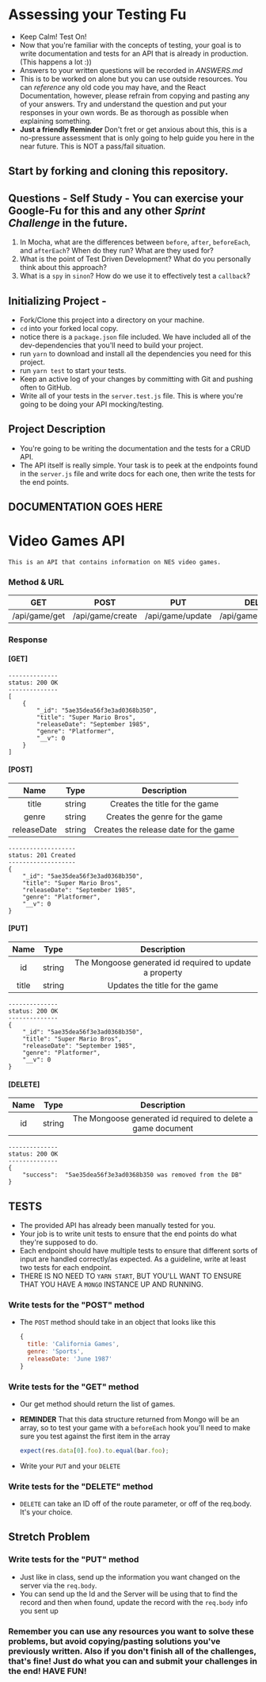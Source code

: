 # Assessing your Testing Fu

* Keep Calm! Test On!
* Now that you're familiar with the concepts of testing, your goal is to write documentation and tests for an API that is already in production. (This happens a lot :))
* Answers to your written questions will be recorded in _ANSWERS.md_
* This is to be worked on alone but you can use outside resources. You can _reference_ any old code you may have, and the React Documentation, however, please refrain from copying and pasting any of your answers. Try and understand the question and put your responses in your own words. Be as thorough as possible when explaining something.
* **Just a friendly Reminder** Don't fret or get anxious about this, this is a no-pressure assessment that is only going to help guide you here in the near future. This is NOT a pass/fail situation.

## Start by forking and cloning this repository.

## Questions - Self Study - You can exercise your Google-Fu for this and any other _Sprint Challenge_ in the future.

1.  In Mocha, what are the differences between `before`, `after`, `beforeEach`, and `afterEach`? When do they run? What are they used for?
2.  What is the point of Test Driven Development? What do you personally think about this approach?
3.  What is a `spy` in `sinon`? How do we use it to effectively test a `callback`?

## Initializing Project -

* Fork/Clone this project into a directory on your machine.
* `cd` into your forked local copy.
* notice there is a `package.json` file included. We have included all of the dev-dependencies that you'll need to build your project.
* run `yarn` to download and install all the dependencies you need for this project.
* run `yarn test` to start your tests.
* Keep an active log of your changes by committing with Git and pushing often to GitHub.
* Write all of your tests in the `server.test.js` file. This is where you're going to be doing your API mocking/testing.

## Project Description

* You're going to be writing the documentation and the tests for a CRUD API.
* The API itself is really simple. Your task is to peek at the endpoints found in the `server.js` file and write docs for each one, then write the tests for the end points.

## DOCUMENTATION GOES HERE

# Video Games API

```
This is an API that contains information on NES video games.
```

### Method & URL

|      GET      |       POST       |       PUT        |        DELETE         |
| :-----------: | :--------------: | :--------------: | :-------------------: |
| /api/game/get | /api/game/create | /api/game/update | /api/game/destroy/:id |

### Response

#### [GET]

    --------------
    status: 200 OK
    --------------
    [
        {
            "_id": "5ae35dea56f3e3ad0368b350",
            "title": "Super Mario Bros",
            "releaseDate": "September 1985",
            "genre": "Platformer",
            "__v": 0
        }
    ]

#### [POST]

|    Name     |  Type  |              Description              |
| :---------: | :----: | :-----------------------------------: |
|    title    | string |    Creates the title for the game     |
|    genre    | string |    Creates the genre for the game     |
| releaseDate | string | Creates the release date for the game |

    -------------------
    status: 201 Created
    -------------------
    {
        "_id": "5ae35dea56f3e3ad0368b350",
        "title": "Super Mario Bros",
        "releaseDate": "September 1985",
        "genre": "Platformer",
        "__v": 0
    }

#### [PUT]

| Name  |  Type  |                       Description                       |
| :---: | :----: | :-----------------------------------------------------: |
|  id   | string | The Mongoose generated id required to update a property |
| title | string |             Updates the title for the game              |

    --------------
    status: 200 OK
    --------------  
    {
        "_id": "5ae35dea56f3e3ad0368b350",
        "title": "Super Mario Bros",
        "releaseDate": "September 1985",
        "genre": "Platformer",
        "__v": 0
    }

#### [DELETE]

| Name |  Type  |                         Description                          |
| :--: | :----: | :----------------------------------------------------------: |
|  id  | string | The Mongoose generated id required to delete a game document |

    --------------
    status: 200 OK
    --------------  
    {
        "success":  "5ae35dea56f3e3ad0368b350 was removed from the DB"
    }

## TESTS

* The provided API has already been manually tested for you.
* Your job is to write unit tests to ensure that the end points do what they're supposed to do.
* Each endpoint should have multiple tests to ensure that different sorts of input are handled correctly/as expected. As a guideline, write at least two tests for each endpoint.
* THERE IS NO NEED TO `YARN START`, BUT YOU'LL WANT TO ENSURE THAT YOU HAVE A `MONGO` INSTANCE UP AND RUNNING.

### Write tests for the "POST" method

* The `POST` method should take in an object that looks like this

  ```js
  {
    title: 'California Games',
    genre: 'Sports',
    releaseDate: 'June 1987'
  }
  ```

### Write tests for the "GET" method

* Our get method should return the list of games.
* **REMINDER** That this data structure returned from Mongo will be an array, so to test your game with a `beforeEach` hook you'll need to make sure you test against the first item in the array

  ```js
  expect(res.data[0].foo).to.equal(bar.foo);
  ```

* Write your `PUT` and your `DELETE`

### Write tests for the "DELETE" method

* `DELETE` can take an ID off of the route parameter, or off of the req.body. It's your choice.

## Stretch Problem

### Write tests for the "PUT" method

* Just like in class, send up the information you want changed on the server via the `req.body`.
* You can send up the Id and the Server will be using that to find the record and then when found, update the record with the `req.body` info you sent up

### Remember you can use any resources you want to solve these problems, but avoid copying/pasting solutions you've previously written. Also if you don't finish all of the challenges, that's fine! Just do what you can and submit your challenges in the end! HAVE FUN!
